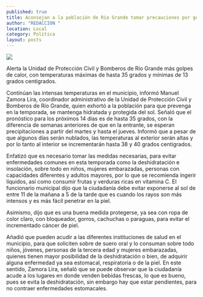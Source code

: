 ```yaml
---
published: true
title: Aconsejan a la población de Río Grande tomar precauciones por golpes de calor
author: "REDACCION "
location: Local
category: Política
layout: posts
---
```


![](http://i.imgur.com/TfPR4Pem.jpg) 

Alerta la Unidad de Protección Civil y Bomberos de Río Grande más golpes de calor, con temperaturas máximas de hasta 35 grados y mínimas de 13 grados centígrados.

Continúan las intensas temperaturas en el municipio, informó Manuel Zamora Lira, coordinador administrativo de la Unidad de Protección Civil y Bomberos de Río Grande, quien exhortó a la población para que prevenga en la temporada, se mantenga hidratada y protegida del sol.
Señaló que el pronóstico para los próximos 14 días es de hasta 35 grados, con la diferencia de semanas anteriores de que en la entrante, se esperan precipitaciones a partir del martes y hasta el jueves.
Informó que a pesar de que algunos días serán nublados, las temperaturas al exterior serán altas y por lo tanto al interior se incrementarán hasta 38 y 40 grados centígrados.

Enfatizó que es necesario tomar las medidas necesarias, para evitar enfermedades comunes en esta temporada como la deshidratación e insolación, sobre todo en niños, mujeres embarazadas, personas con capacidades diferentes y adultos mayores, por lo que se recomienda ingerir líquidos, así como consumir frutas y verduras ricas en vitamina C.
El funcionario municipal dijo que la ciudadanía debe evitar exponerse al sol de entre 11 de la mañana a 5 de la tarde que es cuando los rayos son más intensos y es más fácil penetrar en la piel.

Asimismo, dijo que es una buena medida protegerse, ya sea con ropa de color claro, con bloqueador, gorros, cachuchas o paraguas, para evitar el incrementado cáncer de piel.

Añadió que pueden acudir a las diferentes instituciones de salud en el municipio, para que soliciten sobre de suero oral y lo consuman sobre todo niños, jóvenes, personas de la tercera edad y mujeres embarazadas, quienes tienen mayor posibilidad de la deshidratación o bien, de adquirir alguna enfermedad ya sea estomacal, respiratoria o de la piel.
En este sentido, Zamora Lira, señaló que se puede observar que la ciudadanía acude a los lugares en donde venden bebidas frescas, lo que es bueno, pues se evita la deshidratación, sin embargo hay que estar pendientes, para no contraer enfermedades estomacales.
